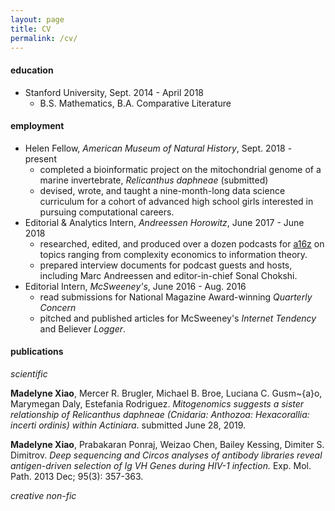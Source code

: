 ```yaml
---
layout: page
title: CV
permalink: /cv/
---
```


#### education
* Stanford University, Sept. 2014 - April 2018
	- B.S. Mathematics, B.A. Comparative Literature

#### employment
* Helen Fellow, _American Museum of Natural History_, Sept. 2018 - present
	- completed a bioinformatic project on the mitochondrial genome of a marine invertebrate, _Relicanthus daphneae_ (submitted)
	- devised, wrote, and taught a nine-month-long data science curriculum for a cohort of advanced high school girls interested in pursuing computational careers. 
* Editorial & Analytics Intern, _Andreessen Horowitz_, June 2017 - June 2018
	- researched, edited, and produced over a dozen podcasts for [a16z](a16z.com) on topics ranging from complexity economics to information theory.
	- prepared interview documents for podcast guests and hosts, including Marc Andreessen and editor-in-chief Sonal Chokshi.
* Editorial Intern, _McSweeney's_, June 2016 - Aug. 2016
	- read submissions for National Magazine Award-winning _Quarterly Concern_
	- pitched and published articles for McSweeney's _Internet Tendency_ and Believer _Logger_.
#### publications 

_scientific_

**Madelyne Xiao**, Mercer R. Brugler, Michael B. Broe, Luciana C. Gusm\~{a}o, Marymegan Daly, Estefania Rodriguez. _Mitogenomics suggests a sister relationship of Relicanthus daphneae (Cnidaria: Anthozoa: Hexacorallia: incerti ordinis) within Actiniara_. submitted June 28, 2019. 

**Madelyne Xiao**, Prabakaran Ponraj, Weizao Chen, Bailey Kessing, Dimiter S. Dimitrov. _Deep sequencing and Circos analyses of antibody libraries reveal antigen-driven selection of Ig VH Genes during HIV-1 infection._ Exp. Mol. Path. 2013 Dec; 95(3): 357-363.


_creative non-fic_
